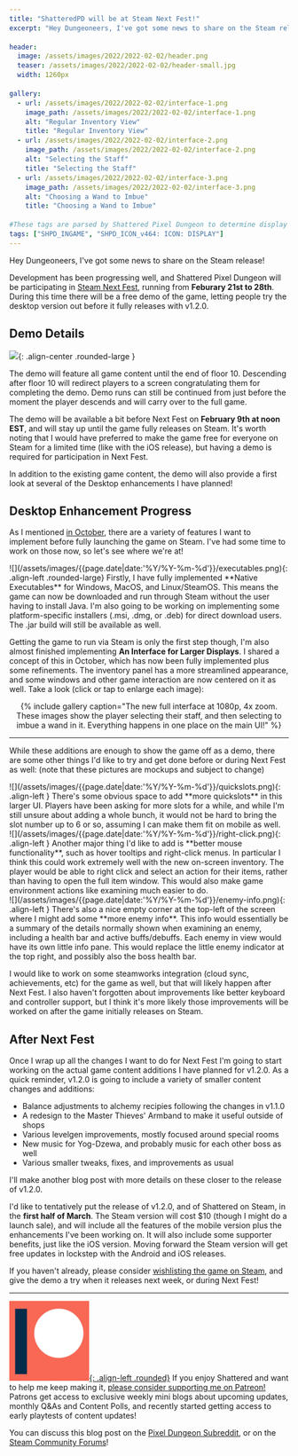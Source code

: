 ```yaml
---
title: "ShatteredPD will be at Steam Next Fest!"
excerpt: "Hey Dungeoneers, I've got some news to share on the Steam release! Development has been progressing well, and Shattered Pixel Dungeon will be participating in Steam Next Fest, running from Feburary 21st to 28th. During this time there will be a free demo of the game, letting people try the desktop version out before it fully releases with v1.2.0."

header:
  image: /assets/images/2022/2022-02-02/header.png
  teaser: /assets/images/2022/2022-02-02/header-small.jpg
  width: 1260px

gallery:
  - url: /assets/images/2022/2022-02-02/interface-1.png
    image_path: /assets/images/2022/2022-02-02/interface-1.png
    alt: "Regular Inventory View"
    title: "Regular Inventory View"
  - url: /assets/images/2022/2022-02-02/interface-2.png
    image_path: /assets/images/2022/2022-02-02/interface-2.png
    alt: "Selecting the Staff"
    title: "Selecting the Staff"
  - url: /assets/images/2022/2022-02-02/interface-3.png
    image_path: /assets/images/2022/2022-02-02/interface-3.png
    alt: "Choosing a Wand to Imbue"
    title: "Choosing a Wand to Imbue"

#These tags are parsed by Shattered Pixel Dungeon to determine display in its news feed
tags: ["SHPD_INGAME", "SHPD_ICON_v464: ICON: DISPLAY"]
---
```


Hey Dungeoneers, I've got some news to share on the Steam release!

Development has been progressing well, and Shattered Pixel Dungeon will be participating in [Steam Next Fest](https://store.steampowered.com/sale/nextfest), running from **Feburary 21st to 28th**. During this time there will be a free demo of the game, letting people try the desktop version out before it fully releases with v1.2.0.

## Demo Details

![](/assets/images/{{page.date|date:'%Y/%Y-%m-%d'}}/steam-demo.png){: .align-center .rounded-large }

The demo will feature all game content until the end of floor 10. Descending after floor 10 will redirect players to a screen congratulating them for completing the demo. Demo runs can still be continued from just before the moment the player descends and will carry over to the full game.

The demo will be available a bit before Next Fest on **February 9th at noon EST**, and will stay up until the game fully releases on Steam. It's worth noting that I would have preferred to make the game free for everyone on Steam for a limited time (like with the iOS release), but having a demo is required for participation in Next Fest.

In addition to the existing game content, the demo will also provide a first look at several of the Desktop enhancements I have planned!

## Desktop Enhancement Progress

As I mentioned [in October](/blog/shattered-pixel-dungeon-is-coming-to-steam.html#new-pc-features), there are a variety of features I want to implement before fully launching the game on Steam. I've had some time to work on those now, so let's see where we're at!

<div markdown="1" style="display: inline-block;">
![](/assets/images/{{page.date|date:'%Y/%Y-%m-%d'}}/executables.png){: .align-left .rounded-large}
Firstly, I have fully implemented **Native Executables** for Windows, MacOS, and Linux/SteamOS. This means the game can now be downloaded and run through Steam without the user having to install Java. I'm also going to be working on implementing some platform-specific installers (.msi, .dmg, or .deb) for direct download users. The .jar build will still be available as well.
</div>

Getting the game to run via Steam is only the first step though, I'm also almost finished implementing **An Interface for Larger Displays**. I shared a concept of this in October, which has now been fully implemented plus some refinements. The inventory panel has a more streamlined appearance, and some windows and other game interaction are now centered on it as well. Take a look (click or tap to enlarge each image):


<center>{% include gallery caption="The new full interface at 1080p, 4x zoom. These images show the player selecting their staff, and then selecting to imbue a wand in it. Everything happens in one place on the main UI!" %}</center>

---

While these additions are enough to show the game off as a demo, there are some other things I'd like to try and get done before or during Next Fest as well: (note that these pictures are mockups and subject to change)

<div markdown="1" style="display: inline-block;">
![](/assets/images/{{page.date|date:'%Y/%Y-%m-%d'}}/quickslots.png){: .align-left }
There's some obvious space to add **more quickslots** in this larger UI. Players have been asking for more slots for a while, and while I'm still unsure about adding a whole bunch, it would not be hard to bring the slot number up to 6 or so, assuming I can make them fit on mobile as well.
</div>

<div markdown="1" style="display: inline-block;">
![](/assets/images/{{page.date|date:'%Y/%Y-%m-%d'}}/right-click.png){: .align-left }
Another major thing I'd like to add is **better mouse functionality**, such as hover tooltips and right-click menus. In particular I think this could work extremely well with the new on-screen inventory. The player would be able to right click and select an action for their items, rather than having to open the full item window. This would also make game environment actions like examining much easier to do.
</div>

<div markdown="1" style="display: inline-block;">
![](/assets/images/{{page.date|date:'%Y/%Y-%m-%d'}}/enemy-info.png){: .align-left }
There's also a nice empty corner at the top-left of the screen where I might add some **more enemy info**. This info would essentially be a summary of the details normally shown when examining an enemy, including a health bar and active buffs/debuffs. Each enemy in view would have its own little info pane. This would replace the little enemy indicator at the top right, and possibly also the boss health bar.
</div>

I would like to work on some steamworks integration (cloud sync, achievements, etc) for the game as well, but that will likely happen after Next Fest. I also haven't forgotten about improvements like better keyboard and controller support, but I think it's more likely those improvements will be worked on after the game initially releases on Steam.

## After Next Fest

Once I wrap up all the changes I want to do for Next Fest I'm going to start working on the actual game content additions I have planned for v1.2.0. As a quick reminder, v1.2.0 is going to include a variety of smaller content changes and additions:
* Balance adjustments to alchemy recipies following the changes in v1.1.0
* A redesign to the Master Thieves' Armband to make it useful outside of shops
* Various levelgen improvements, mostly focused around special rooms
* New music for Yog-Dzewa, and probably music for each other boss as well
* Various smaller tweaks, fixes, and improvements as usual

I'll make another blog post with more details on these closer to the release of v1.2.0.

I'd like to tentatively put the release of v1.2.0, and of Shattered on Steam, in the **first half of March**. The Steam version will cost $10 (though I might do a launch sale), and will include all the features of the mobile version plus the enhancements I've been working on. It will also include some supporter benefits, just like the iOS version. Moving forward the Steam version will get free updates in lockstep with the Android and iOS releases.

If you haven't already, please consider [wishlisting the game on Steam](https://store.steampowered.com/app/1769170/Shattered_Pixel_Dungeon/), and give the demo a try when it releases next week, or during Next Fest!

---

[![](/assets/images/icons/patreon.png){: .align-left .rounded}](https://www.patreon.com/ShatteredPixel) If you enjoy Shattered and want to help me keep making it, [please consider supporting me on Patreon!](https://www.patreon.com/ShatteredPixel) Patrons get access to exclusive weekly mini blogs about upcoming updates, monthly Q&As and Content Polls, and recently started getting access to early playtests of content updates!

You can discuss this blog post on the [Pixel Dungeon Subreddit](https://www.reddit.com/r/PixelDungeon/comments/sj1tqf/), or on the [Steam Community Forums](https://steamcommunity.com/app/1769170/eventcomments/3185736218666470824/)!